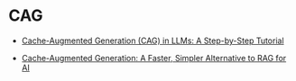 # CAG

- [Cache-Augmented Generation (CAG) in LLMs: A Step-by-Step Tutorial](https://medium.com/@ronantech/cache-augmented-generation-cag-in-llms-a-step-by-step-tutorial-6ac35d415eec)

- [Cache-Augmented Generation: A Faster, Simpler Alternative to RAG for AI](https://medium.com/@sahin.samia/cache-augmented-generation-a-faster-simpler-alternative-to-rag-for-ai-2d102af395b2)
